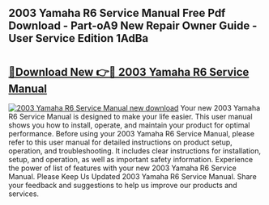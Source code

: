 ## 2003 Yamaha R6 Service Manual Free Pdf Download - Part-oA9 New Repair Owner Guide - User Service Edition 1AdBa

# <h2><a href="http://bc14475.oget.top/?id=2003+Yamaha+R6+Service+Manual">🔗Download New 👉🔴 2003 Yamaha R6 Service Manual</a></h2>

[![2003 Yamaha R6 Service Manual new download](https://i.imgur.com/5g1atiW.png)](http://bc14475.oget.top/?id=2003+Yamaha+R6+Service+Manual)
Your new 2003 Yamaha R6 Service Manual is designed to make your life easier. This user manual shows you how to install, operate, and maintain your product for optimal performance. Before using your 2003 Yamaha R6 Service Manual, please refer to this user manual for detailed instructions on product setup, operation, and troubleshooting. It includes clear instructions for installation, setup, and operation, as well as important safety information. Experience the power of list of features with your new 2003 Yamaha R6 Service Manual. Please Keep Us Updated 2003 Yamaha R6 Service Manual. Share your feedback and suggestions to help us improve our products and services.
